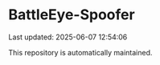 # BattleEye-Spoofer

Last updated: 2025-06-07 12:54:06

This repository is automatically maintained.
